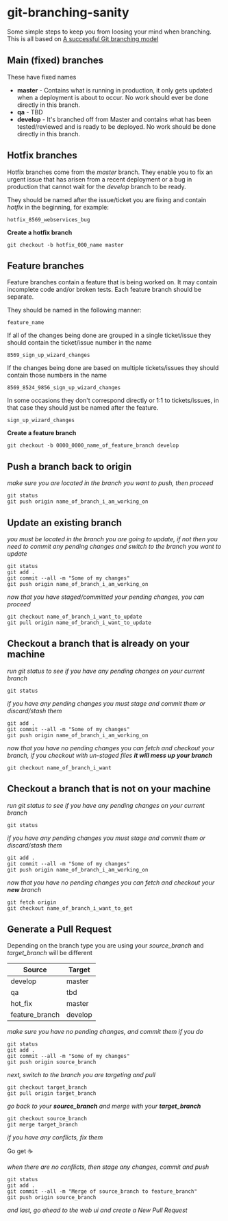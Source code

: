 # git-branching-sanity
Some simple steps to keep you from loosing your mind when branching. This is all based on [A successful Git branching model](http://nvie.com/posts/a-successful-git-branching-model/)

## Main (fixed) branches
These have fixed names
* __master__ - Contains what is running in production, it only gets updated when a deployment is about to occur. No work should ever be done directly in this branch. 
* __qa__ - TBD
* __develop__ - It's branched off from Master and contains what has been tested/reviewed and is ready to be deployed. No work should be done directly in this branch.

## Hotfix branches
Hotfix branches come from the *master* branch. They enable you to fix an urgent issue that has arisen from a recent deployment or a bug in production that cannot wait for the *develop* branch to be ready.

They should be named after the issue/ticket you are fixing and contain *hotfix* in the beginning, for example:

```git
hotfix_8569_webservices_bug
```
__Create a hotfix branch__
```git
git checkout -b hotfix_000_name master
```

## Feature branches
Feature branches contain a feature that is being worked on. It may contain incomplete code and/or broken tests. Each feature branch should be separate. 

They should be named in the following manner:

```git
feature_name
```

If all of the changes being done are grouped in a single ticket/issue they should contain the ticket/issue number in the name
```git
8569_sign_up_wizard_changes
```

If the changes being done are based on multiple tickets/issues they should contain those numbers in the name
```git
8569_8524_9856_sign_up_wizard_changes
```

In some occasions they don't correspond directly or 1:1 to tickets/issues, in that case they should just be named after the feature.
```git
sign_up_wizard_changes
```

__Create a feature branch__
```git
git checkout -b 0000_0000_name_of_feature_branch develop
```

## Push a branch back to origin
*make sure you are located in the branch you want to push, then proceed*
```git
git status
git push origin name_of_branch_i_am_working_on
```

## Update an existing branch
*you must be located in the branch you are going to update, if not then you need to commit any pending changes and switch to the branch you want to update*

```git
git status
git add .
git commit --all -m "Some of my changes"
git push origin name_of_branch_i_am_working_on
```

*now that you have staged/committed your pending changes, you can proceed*
```git
git checkout name_of_branch_i_want_to_update
git pull origin name_of_branch_i_want_to_update
```

## Checkout a branch that is already on your machine
*run git status to see if you have any pending changes on your current branch*
```git
git status
```
*if you have any pending changes you must stage and commit them or discard/stash them*
```git
git add .
git commit --all -m "Some of my changes"
git push origin name_of_branch_i_am_working_on
```
*now that you have no pending changes you can fetch and checkout your branch, if you checkout with un-staged files __it will mess up your branch__*
```git
git checkout name_of_branch_i_want
```

## Checkout a branch that is __not__ on your machine
*run git status to see if you have any pending changes on your current branch*
```git
git status
```
*if you have any pending changes you must stage and commit them or discard/stash them*
```git
git add .
git commit --all -m "Some of my changes"
git push origin name_of_branch_i_am_working_on
```
*now that you have no pending changes you can fetch and checkout your __new__ branch*
```git
git fetch origin
git checkout name_of_branch_i_want_to_get
```

## Generate a Pull Request
Depending on the branch type you are using your *source_branch* and *target_branch* will be different

Source | Target
-------|-------
develop | master
qa | tbd
hot_fix | master
feature_branch | develop

*make sure you have no pending changes, and commit them if you do*
```git
git status
git add .
git commit --all -m "Some of my changes"
git push origin source_branch
```

*next, switch to the branch you are targeting and pull*
```git
git checkout target_branch
git pull origin target_branch
```

*go back to your __source_branch__  and merge with your __target_branch__*
```git
git checkout source_branch
git merge target_branch
```

*if you have any conflicts, fix them*

Go get :coffee:

*when there are no conflicts, then stage any changes, commit and push*
```git
git status
git add .
git commit --all -m "Merge of source_branch to feature_branch"
git push origin source_branch
```

*and last, go ahead to the web ui and create a New Pull Request*
